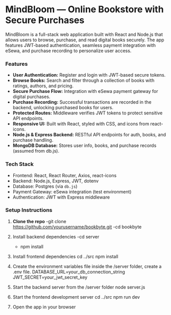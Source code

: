 # MindBloom — Online Bookstore with Secure Purchases

MindBloom is a full-stack web application built with React and Node.js that allows users to browse, purchase, and read digital books securely. The app features JWT-based authentication, seamless payment integration with eSewa, and purchase recording to personalize user access.



### Features

- **User Authentication:** Register and login with JWT-based secure tokens.
- **Browse Books:** Search and filter through a collection of books with ratings, authors, and pricing.
- **Secure Purchase Flow:** Integration with eSewa payment gateway for digital purchases.
- **Purchase Recording:** Successful transactions are recorded in the backend, unlocking purchased books for users.
- **Protected Routes:** Middleware verifies JWT tokens to protect sensitive API endpoints.
- **Responsive UI:** Built with React, styled with CSS, and icons from react-icons.
- **Node.js & Express Backend:** RESTful API endpoints for auth, books, and purchase handling.
- **MongoDB Database:** Stores user info, books, and purchase records (assumed from db.js).


### Tech Stack

- Frontend: React, React Router, Axios, react-icons
- Backend: Node.js, Express, JWT, dotenv
- Database: Postgres (via `db.js`)
- Payment Gateway: eSewa integration (test environment)
- Authentication: JWT with Express middleware



### Setup Instructions

1. **Clone the repo**
   -git clone https://github.com/yourusername/bookbyte.git
   -cd bookbyte

3. Install backend dependencies
   -cd server
   - npm install

4. Install frontend dependencies
  cd ../src
  npm install

5. Create the environment variables file inside the /server folder, create a .env file.
  DATABASE_URL=your_db_connection_string
  JWT_SECRET=your_jwt_secret_key

6. Start the backend server from the /server folder
  node server.js

7. Start the frontend development server
  cd ../src
  npm run dev

8. Open the app in your browser






